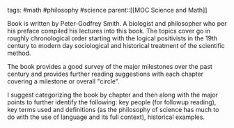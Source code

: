 tags: #math #philosophy #science
parent::[[MOC Science and Math]]

Book is written by Peter-Godfrey Smith. A biologist and philosopher who per his preface compiled his lectures into this book. The topics cover go in roughly chronological order starting with the logical positivists in the 19th century to modern day sociological and historical treatment of the scientific method.

The book provides a good survey of the major milestones over the past century and provides further reading suggestions with each chapter covering a milestone or overall "circle".

I suggest categorizing the book by chapter and then along with the major points to further identify the following: key people (for followup reading), key terms used and definitions (as the philosophy of science has much to do with the use of language and its full context), historical examples.
